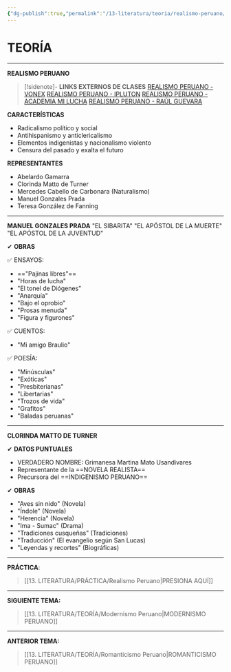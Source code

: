 ```yaml
---
{"dg-publish":true,"permalink":"/13-literatura/teoria/realismo-peruano/","tags":["Literatura","Teoría"]}
---
```


# TEORÍA
---
**REALISMO PERUANO** 

>[!sidenote]- **LINKS EXTERNOS DE CLASES** 
>[REALISMO PERUANO - VONEX](https://www.youtube.com/watch?v=Kee4Zqjmtvo&t=648s) 
>[REALISMO PERUANO - IPLUTON](https://www.youtube.com/watch?v=Rv2oOmaEESA) 
>[REALISMO PERUANO - ACADEMIA MI LUCHA](https://www.youtube.com/watch?v=_GBMfCPLiX8) 
>[REALISMO PERUANO - RAÚL GUEVARA](https://www.youtube.com/watch?v=yhcDy3nQ_BQ) 

**CARACTERÍSTICAS**
- Radicalismo político y social
- Antihispanismo y anticlericalismo
- Elementos indigenistas y nacionalismo violento
- Censura del pasado y exalta el futuro

**REPRESENTANTES**
- Abelardo Gamarra
- Clorinda Matto de Turner
- Mercedes Cabello de Carbonara (Naturalismo)
- Manuel Gonzales Prada
- Teresa González de Fanning

---
**MANUEL GONZALES PRADA**
"EL SIBARITA"
"EL APÓSTOL DE LA MUERTE"
"EL APÓSTOL DE LA JUVENTUD"

✔ **OBRAS**

✅ ENSAYOS:
- =="Pajinas libres"==
- "Horas de lucha"
- "El tonel de Diógenes"
- "Anarquía"
- "Bajo el oprobio"
- "Prosas menuda"
- "Figura y figurones"

✅ CUENTOS:
- "Mi amigo Braulio"

✅ POESÍA:
- "Minúsculas"
- "Exóticas"
- "Presbiterianas"
- "Libertarias"
- "Trozos de vida"
- "Grafitos"
- "Baladas peruanas"

---
**CLORINDA MATTO DE TURNER**

✔ **DATOS PUNTUALES**
- VERDADERO NOMBRE: Grimanesa Martina Mato Usandivares
- Representante de la ==NOVELA REALISTA==
- Precursora del ==INDIGENISMO PERUANO==

✔ **OBRAS**
- "Aves sin nido" (Novela)
- "Índole" (Novela)
- "Herencia" (Novela)
- "Ima - Sumac" (Drama)
- "Tradiciones cusqueñas" (Tradiciones)
- "Traducción" (El evangelio según San Lucas)
- "Leyendas y recortes" (Biográficas)

---
**PRÁCTICA**:
>[[13. LITERATURA/PRÁCTICA/Realismo Peruano\|PRESIONA AQUÍ]]

---
**SIGUIENTE TEMA:** 
>[[13. LITERATURA/TEORÍA/Modernismo Peruano\|MODERNISMO PERUANO]]

---
**ANTERIOR TEMA:** 
>[[13. LITERATURA/TEORÍA/Romanticismo Peruano\|ROMANTICISMO PERUANO]]

